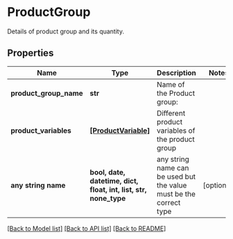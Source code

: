 # ProductGroup

Details of product group and its quantity.

## Properties
Name | Type | Description | Notes
------------ | ------------- | ------------- | -------------
**product_group_name** | **str** | Name of the Product group:  | 
**product_variables** | [**[ProductVariable]**](ProductVariable.md) | Different product variables of the product group | 
**any string name** | **bool, date, datetime, dict, float, int, list, str, none_type** | any string name can be used but the value must be the correct type | [optional]

[[Back to Model list]](../README.md#documentation-for-models) [[Back to API list]](../README.md#documentation-for-api-endpoints) [[Back to README]](../README.md)


